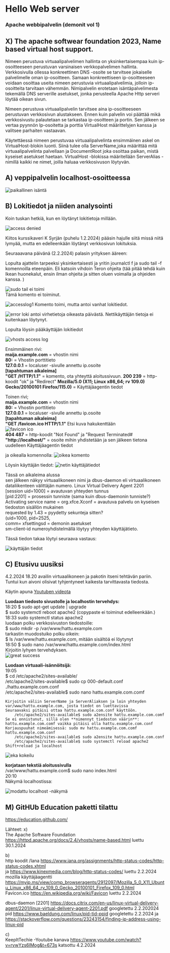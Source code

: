 # Hello Web server
### Apache webbipalvelin (demonit vol 1)

## X) The apache softwear foundation 2023, Name based virtual host support. 
  Nimeen perustuva virtuaalipalvelimen hallinta on yksinkertaisempaa kuin ip-osoitteeseen perustuvan varsinaisen verkkopalvelimen hallinta. Verkkosivulla ollessa konkreettinen DNS -osoite se tarvitsee jokaiselle palvelimelle oman ip-osoitteen. Samaan konkreettiseen ip-osoitteeseen voidaan osoittaa useita nimeen perustuvia virtuaalipalvelimia, jolloin ip-osoitteita tarvitaan vähemmän. Nimipalvelin erotetaan isäntäpalvelimesta tekemällä DNS serverille asetukset, jonka perusteella Apache Http serveri löytää oikean sivun.   
  
  Nimeen perustuva virtuaalipalvelin tarvitsee aina ip-osoitteeseen perustuvan verkkosivun alustakseen. Ennen kuin palvelin voi päättää mikä verkkosivustu palautetaan se tarkastaa ip-osoitteen ja portin. Sen jälkeen se vertaa pyynnön Ip-osoitetta ja porttia VirtualHost määrittelyjen kanssa ja valitsee parhaiten vastaavan.  
  
  Käytettäessä nimeen perustuvaa virtuaalipalvelinta ensimmäinen askel on VirtualHost-blokin luonti. Siinä tulee olla ServerName,joka määrittää mitä virtuaalipalvelinta palvellaan ja DocumentRoot joka osoittaa paikan, mistä kyseiset asetukset haetaan. VirtualHost -blokissa määritellään ServerAlias -nimillä kaikki ne nimet, joilla haluaa verkkosivuson löytyvän.  

## A) veppipalvelin localhost-osoitteessa  

![paikallinen isäntä](https://github.com/VaMaija/Linux2024/assets/142913118/84608f65-97cf-42a7-9f96-382c00394641)

## B) Lokitiedot ja niiden analysointi 

Koin tuskan hetkiä, kun en löytänyt lokitietoja millään. 

![access denied](https://github.com/VaMaija/Linux2024/assets/142913118/ca07020b-5e34-4269-a089-16a095799755)

Kiitos kurssikaveri K Syrjän (puhelu 1.2.2024) pääsin hajulle siitä missä niitä lymyää, mutta en edelleenkään löytänyt verkkosivun lokituksia. 

Seuraaavana päivänä (2.2.2024) palasin yrityksen ääreen: 

Lopulta ajattelin tarpeeksi yksinkertaisesti ja yritin journalctl f ja sudo tail -f komennoilla eteenpäin. Eli katsoin vihdoin Teron ohjeita (tää pitää tehdä kuin Ikean huonekalut, ensin ilman ohjeita ja sitten oluen voimalla ja ohjeiden kanssa. )

![sudo tail ei toimi](https://github.com/VaMaija/Linux2024/assets/142913118/c8b926d2-c459-4677-90af-6ddc3d2fd9a3)  
  Tämä komento ei toiminut. 

![accesslog1](https://github.com/VaMaija/Linux2024/assets/142913118/607f618b-84eb-4c80-b2f1-07ed31614635)
  Komento toimi, mutta antoi vanhat lokitiedot.  

![error loki](https://github.com/VaMaija/Linux2024/assets/142913118/2f7c2769-d68b-4149-a1e2-b7eb6557446f)
antoi virhetietoja oikeasta päivästä. Nettikäyttäjän tietoja ei kuitenkaan löytynyt. 

Lopulta löysin pääkäyttäjän lokitiedot 

![vhosts access log](https://github.com/VaMaija/Linux2024/assets/142913118/91506c2d-8c03-4a9a-b33f-4907f734610c)

  Ensimmäinen rivi:   
  **maija.example.com** = vhostin nimi  
  **80:** = Vhostin porttitieto  
 **127.0.0.1** = localuser -sivulle annettu ip.osoite  
 **[tapahtuman aikaleima]**  
 **"GET /HTTP/1.1"** = komento, ota yhteyttä aloitussivuun. 
 **200 239** = http-koodit "ok" ja "Redirect" 
 **Mozilla/5.0 (X11; Linux x86_64; rv 109.0) Gecko/20100101 Firefox/115.0)** = Käyttäjäagentin tiedot

  Toinen rivi;  
   **maija.example.com** = vhostin nimi  
   **80:** = Vhostin porttitieto  
   **127.0.0.1** = localuser -sivulle annettu ip.osoite  
   **[tapahtuman aikaleima]**   
   **"GET /favicon.ico HTTP/1.1"** Etsi kuva hakukenttään  
    ![favicon ico](https://github.com/VaMaija/Linux2024/assets/142913118/2decc13d-598f-46ba-a5c4-a3169cb20327)  
   **404 487** = http-koodit "Not Found" ja "Request Terminated#  
  **"http://localhost/"** = osoite mihin yhdistetään ja sen jälkeen tietona uudelleen Käyttäjäagentin tiedot

ja oikealla komennolla: 
![oikea komento](https://github.com/VaMaija/Linux2024/assets/142913118/0bd7dbea-053f-46b4-93e7-f9cc9f6e0063)  

Löysin käyttäjän tiedot: 
![netin käyttäjätiedot](https://github.com/VaMaija/Linux2024/assets/142913118/46c5e607-72ed-4cd4-a7dc-a2fe1daa6297)

  Tässä on aikaleima alussa  
  sen jälkeen näkyy virtuaalikoneen nimi ja dbus-daemon eli virtuaalikoneen dataliikenteen välittäjän numero. Linux Virtual Delivery Agent 2201  
  [session uid=1000] = avautuvan yhteyden tunnus  
  [pid:2201] = prosessin tunniste (sama kuin dbus-daemonin tunniste?)  
  Activating service name = org.xfce.Xconf = avautuva palvelu on kyseisen tiedoston sisällön mukainen  
  requested by 1.43 = pyydetty sekunteja sitten?  
  (uid=1000, pid=2525,   
  comm= xfsettingsd = demonin asetukset   
  sm-client-id numeroyhdistelmällä löytyy yhteyden käyttäjätieto.   

  Tässä tiedon takaa löytyi seuraava vastaus: 

  ![käyttäjän tiedot](https://github.com/VaMaija/Linux2024/assets/142913118/8fc34563-148b-400e-8433-5364931dd61a)

## C) Etusivu uusiksi

  4.2.2024 18.20 availin virtuaalikoneen ja pakotin itseni tehtävän pariin. Tuntui kun aivoni olisivat tyhjentyneet kaikesta tarvittavasta tiedosta. 

  Käytin apuna [Youtuben videota](https://www.youtube.com/watch?v=rvwYzs6IMog&t=673s)
  
  **Luodaan tiedosto sivustolle ja localhostin tervehdys:**  
  18:20 $ sudo apt-get update | upgrade  
       $ sudo systemctl reboot apache2 (copypaste ei toiminut edelleenkään.)  
  18:33 sudo systemctl status apache2  
    luodaan polku verkkosivuston tiedostoille:   
       $ sudo mkdir -p /var/www/hattu.example.com  
    tarkastin muodostuiko polku oikein:  
       $ ls /var/www/hattu.example.com, mitään sisältöä ei löytynyt  
  18:50 $ sudo nano /var/www/hattu.example.com/index.html  
	Kirjoitin lyhyen tervehdyksen.  
 ![great success](https://github.com/VaMaija/Linux2024/assets/142913118/71225e70-fd9e-4262-99ba-bbfbe5a854ae)

	
  **Luodaan virtuaali-isännöitsijä:**   
  19:05  
		$ cd /etc/apache2/sites-available/  
		/etc/apache2/sites-available$ sudo cp 000-default.conf ./hattu.example.com.conf  
		/etc/apache2/sites-available$ sudo nano hattu.example.com.comf  
    
	Kirjoitin väliin ServerName ja ServerAliaksen ja loin yhteyden var/www/hattu.example.com, josta tiedot on luettavissa  
	Seuraavaksi pitäisi ottaa hattu.example.com.conf käyttöön.   
		/etc/apache2/sites-available$ sudo a2ensite hattu.example.com.comf  
	Se ei onnistunut, sillä olen **nimennyt tiedoston väärin**: hattu.example.com.comf vaikka pitäisi olla hattu.example.com.conf   
	Korjauspuuhat nimeämisessä: sudo mv hattu.example.com.comf hattu.example.com.conf  
		/etc/apache2/sites-available$ sudo a2ensite hattu.example.com.conf  
		/etc/apache2/sites-available$ sudo systemctl reload apache2   
	Shift+reload ja localhost   
 ![eka kokeilu](https://github.com/VaMaija/Linux2024/assets/142913118/203cea8f-ea22-4f45-be60-a2194fc2a1e9)

	
  **korjataan tekstiä aloitussivulla**     
	/var/www/hattu.example.com$ sudo nano index.html  
 20:10  	
	Näkymä localhostissa:  
 
![modattu localhost -näkymä](https://github.com/VaMaija/Linux2024/assets/142913118/ea20d78e-e349-4cff-81f6-4bb4175e624e)

 

  
  
  

 




## M) GitHUb Education paketti tilattu 

https://education.github.com/ 





  Lähteet: 
  x)  
  The Apache Software Foundation https://httpd.apache.org/docs/2.4/vhosts/name-based.html luettu 30.1.2024 
  
  b)  
  http koodit /Iana https://www.iana.org/assignments/http-status-codes/http-status-codes.xhtml  
  ja https://www.kinexmedia.com/blog/http-status-codes/ luettu 2.2.2024  
  mozilla käyttäjäagentti https://myip.ms/view/comp_browseragents/2912097/Mozilla_5_0_X11_Ubuntu_Linux_x86_64_rv_109_0_Gecko_20100101_Firefox_109_0.html  
  Favicon.ico https://en.wikipedia.org/wiki/Favicon luettu 2.2.2024

  dbus-daemon [2201] https://docs.citrix.com/en-us/linux-virtual-delivery-agent/2201/linux-virtual-delivery-agent-2201.pdf googletettu 2.2.202024  
  pid  https://www.baeldung.com/linux/pid-tid-ppid googletettu 2.2.2024  ja  
  https://stackoverflow.com/questions/23243154/finding-ip-address-using-linux-pid  

  c)      
  KeepItTechie -Youtube kanava https://www.youtube.com/watch?v=rvwYzs6IMog&t=673s katsottu 4.2.2024
   


   
 
  


